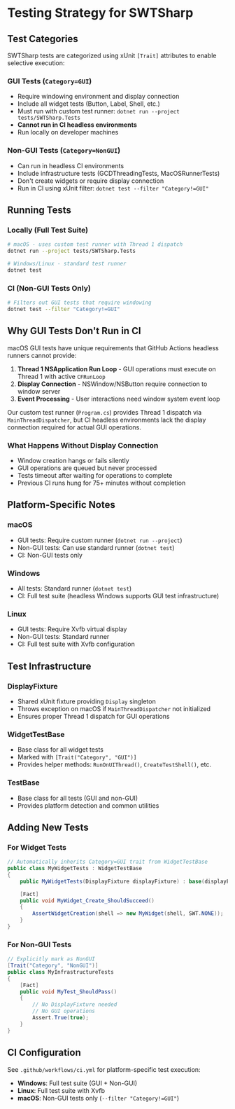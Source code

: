 # Testing Strategy for SWTSharp

## Test Categories

SWTSharp tests are categorized using xUnit `[Trait]` attributes to enable selective execution:

### GUI Tests (`Category=GUI`)
- Require windowing environment and display connection
- Include all widget tests (Button, Label, Shell, etc.)
- Must run with custom test runner: `dotnet run --project tests/SWTSharp.Tests`
- **Cannot run in CI headless environments**
- Run locally on developer machines

### Non-GUI Tests (`Category=NonGUI`)
- Can run in headless CI environments
- Include infrastructure tests (GCDThreadingTests, MacOSRunnerTests)
- Don't create widgets or require display connection
- Run in CI using xUnit filter: `dotnet test --filter "Category!=GUI"`

## Running Tests

### Locally (Full Test Suite)
```bash
# macOS - uses custom test runner with Thread 1 dispatch
dotnet run --project tests/SWTSharp.Tests

# Windows/Linux - standard test runner
dotnet test
```

### CI (Non-GUI Tests Only)
```bash
# Filters out GUI tests that require windowing
dotnet test --filter "Category!=GUI"
```

## Why GUI Tests Don't Run in CI

macOS GUI tests have unique requirements that GitHub Actions headless runners cannot provide:

1. **Thread 1 NSApplication Run Loop** - GUI operations must execute on Thread 1 with active `CFRunLoop`
2. **Display Connection** - NSWindow/NSButton require connection to window server
3. **Event Processing** - User interactions need window system event loop

Our custom test runner (`Program.cs`) provides Thread 1 dispatch via `MainThreadDispatcher`, but CI headless environments lack the display connection required for actual GUI operations.

### What Happens Without Display Connection
- Window creation hangs or fails silently
- GUI operations are queued but never processed
- Tests timeout after waiting for operations to complete
- Previous CI runs hung for 75+ minutes without completion

## Platform-Specific Notes

### macOS
- GUI tests: Require custom runner (`dotnet run --project`)
- Non-GUI tests: Can use standard runner (`dotnet test`)
- CI: Non-GUI tests only

### Windows
- All tests: Standard runner (`dotnet test`)
- CI: Full test suite (headless Windows supports GUI test infrastructure)

### Linux
- GUI tests: Require Xvfb virtual display
- Non-GUI tests: Standard runner
- CI: Full test suite with Xvfb configuration

## Test Infrastructure

### DisplayFixture
- Shared xUnit fixture providing `Display` singleton
- Throws exception on macOS if `MainThreadDispatcher` not initialized
- Ensures proper Thread 1 dispatch for GUI operations

### WidgetTestBase
- Base class for all widget tests
- Marked with `[Trait("Category", "GUI")]`
- Provides helper methods: `RunOnUIThread()`, `CreateTestShell()`, etc.

### TestBase
- Base class for all tests (GUI and non-GUI)
- Provides platform detection and common utilities

## Adding New Tests

### For Widget Tests
```csharp
// Automatically inherits Category=GUI trait from WidgetTestBase
public class MyWidgetTests : WidgetTestBase
{
    public MyWidgetTests(DisplayFixture displayFixture) : base(displayFixture) { }

    [Fact]
    public void MyWidget_Create_ShouldSucceed()
    {
        AssertWidgetCreation(shell => new MyWidget(shell, SWT.NONE));
    }
}
```

### For Non-GUI Tests
```csharp
// Explicitly mark as NonGUI
[Trait("Category", "NonGUI")]
public class MyInfrastructureTests
{
    [Fact]
    public void MyTest_ShouldPass()
    {
        // No DisplayFixture needed
        // No GUI operations
        Assert.True(true);
    }
}
```

## CI Configuration

See `.github/workflows/ci.yml` for platform-specific test execution:

- **Windows**: Full test suite (GUI + Non-GUI)
- **Linux**: Full test suite with Xvfb
- **macOS**: Non-GUI tests only (`--filter "Category!=GUI"`)
